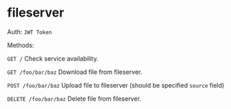 # fileserver
Auth: ```JWT Token```

Methods:

```GET /``` Check service availability.

```GET /foo/bar/baz``` Download file from fileserver.

```POST /foo/bar/baz``` Upload file to fileserver (should be specified `source` field)

```DELETE /foo/bar/baz``` Delete file from fileserver.
